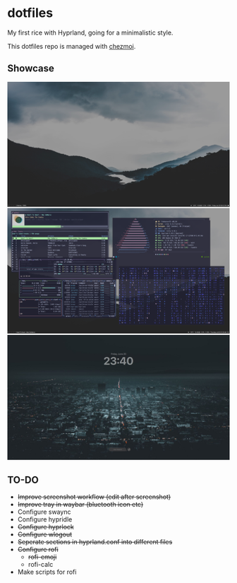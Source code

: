 # dotfiles

My first rice with Hyprland, going for a minimalistic style.

This dotfiles repo is managed with [chezmoi](https://github.com/twpayne/chezmoi).

## Showcase

![A Picture of my Desktop](pictures/desktop.png)
![General showcase](pictures/showcase.png)
![A Picture of my hyprlock setup](pictures/hyprlock.png)

## TO-DO

- ~~Improve screenshot workflow (edit after screenshot)~~
- ~~Improve tray in waybar (bluetooth icon etc)~~
- Configure swaync
- Configure hypridle
- ~~Configure hyprlock~~
- ~~Configure wlogout~~
- ~~Seperate sections in hyprland.conf into different files~~
- ~~Configure rofi~~
  - ~~rofi-emoji~~
  - rofi-calc
- Make scripts for rofi

